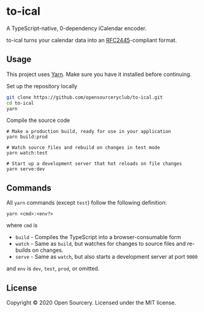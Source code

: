 # to-ical

A TypeScript-native, 0-dependency iCalendar encoder.

to-ical turns your calendar data into an [RFC2445](https://tools.ietf.org/html/rfc5545)-compliant
format.

## Usage

This project uses [Yarn](https://yarnpkg.com/). Make sure you have it installed
before continuing.

Set up the repository locally
```sh
git clone https://github.com/opensourceryclub/to-ical.git
cd to-ical
yarn
```

Compile the source code
```
# Make a production build, ready for use in your application
yarn build:prod

# Watch source files and rebuild on changes in test mode
yarn watch:test

# Start up a development server that hot reloads on file changes
yarn serve:dev
```

## Commands

All `yarn` commands (except `test`) follow the following definition:

```
yarn <cmd>:<env?>
```

where `cmd` is

- `build` - Compiles the TypeScript into a browser-consumable form
- `watch` - Same as `build`, but watches for changes to source files and re-builds on changes.
- `serve` - Same as `watch`, but also starts a development server at port `9000`

and `env` is `dev`, `test`, `prod`, or omitted.

## License

Copyright &copy; 2020 Open Sourcery. Licensed under the MIT license.
